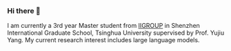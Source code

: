 ### Hi there 👋

I am currently a 3rd year Master student from [IIGROUP](https://sites.google.com/view/iigroup-thu) in Shenzhen International Graduate School, Tsinghua University supervised by Prof. Yujiu Yang.
My current research interest includes large language models.

